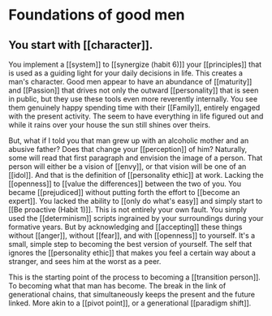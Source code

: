 # Foundations of good men
## You start with [[character]].
You implement a [[system]] to [[synergize (habit 6)]] your [[principles]] that is used as a guiding light for your daily decisions in life. This creates a man's character. Good men appear to have an abundance of [[maturity]] and [[Passion]] that drives not only the outward [[personality]] that is seen in public, but they use these tools even more reverently internally.  You see them genuinely happy spending time with their [[Family]], entirely engaged with the present activity.  The seem to have everything in life figured out and while it rains over your house the sun still shines over theirs.

But, what if I told you that man grew up with an alcoholic mother and an abusive father?  Does that change your [[perception]] of him?  Naturally, some will read that first paragraph and envision the image of a person.  That person will either be a vision of [[envy]], or that vision will be one of an [[idol]].  And that is the definition of [[personality ethic]] at work.  Lacking the [[openness]] to [[value the differences]] between the two of you.  You became [[prejudiced]] without putting forth the effort to [[become an expert]].  You lacked the ability to [[only do what's easy]] and simply start to [[Be proactive (Habit 1)]].  This is not entirely your own fault.  You simply used the [[determinism]] scripts ingrained by your surroundings during your formative years.  But by acknowledging and [[accepting]] these things without [[anger]], without [[fear]], and with [[openness]] to yourself. It's a small, simple step to becoming the best version of yourself.  The self that ignores the [[personality ethic]] that makes you feel a certain way about a stranger, and sees him at the worst as a peer.  

This is the starting point of the process to becoming a [[transition person]].  To becoming what that man has become.  The break in the link of generational chains, that simultaneously keeps the present and the future linked.  More akin to a [[pivot point]], or a generational [[paradigm shift]]. 